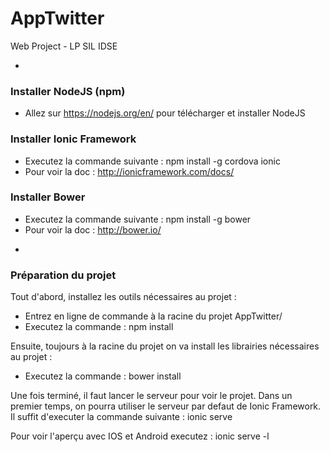 # AppTwitter
Web Project - LP SIL IDSE

-

### Installer NodeJS (npm)
+ Allez sur https://nodejs.org/en/ pour télécharger et installer NodeJS

### Installer Ionic Framework
+ Executez la commande suivante : npm install -g cordova ionic
+ Pour voir la doc : http://ionicframework.com/docs/

### Installer Bower
+ Executez la commande suivante : npm install -g bower
+ Pour voir la doc : http://bower.io/

-

### Préparation du projet

Tout d'abord, installez les outils nécessaires au projet :
+ Entrez en ligne de commande à la racine du projet AppTwitter/
+ Executez la commande : npm install

Ensuite, toujours à la racine du projet on va install les librairies nécessaires au projet :
+ Executez la commande : bower install

Une fois terminé, il faut lancer le serveur pour voir le projet.
Dans un premier temps, on pourra utiliser le serveur par defaut de Ionic Framework.
Il suffit d'executer la commande suivante : ionic serve

Pour voir l'aperçu avec IOS et Android executez : ionic serve -l

